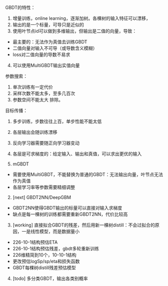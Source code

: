
GBDT的特性：
1. 增量训练，online learning，逐渐加树。各棵树的输入特征可以漂移，
2. 输出的是一个标量，可导只是近似的
3. 使用叶节点id可以做到多维输出，但输出是二值的向量，导致：
  - 最主要的：无法作为真值去训练GBDT
  - 二值向量对输入不可导（或导数含义模糊）
  - loss对二值向量的导数不易求
4. 可以使用MultiGBDT输出实值向量

参数搜索：
1. 单次训练有一定代价
2. 采样次数不能太多，至多几百次
3. 参数空间不能太大
排除。

目标传播：
1. 多步训练，步数往往上百，单步性能不能太低
2. 各层输出会随训练漂移
3. 反向学习器需要随正向学习器变动
4. 各层是可求梯度的：给定输入、输出和真值，可以求出更优的输入

1. mGBDT
  - 需要使用MultiGBDT，不能替换为普通的GBDT：无法输出向量，叶节点无法作为真值
  - 各层学习率等参数需要精细调整
2. [next] GBDT2NN/DeepGBM
  - GBDT2NN使得GBDT输出的标量可以直接对输入求梯度
  - 缺点是每一棵树的训练都需要重新GBDT2NN，代价比较高
3. [working] 直接拟合GBDT的残差，然后用新一棵树distill：不会过拟合的原因，一是线性模型，而是数据量小
  - 226-10-1结构预估ETA
  - 226-10-1结构预估残差，gbdt多轮重新训练
  - 226维精简到10个，10-10-1结构
  - 更改预估logSp/sp/eta和损失函数
  - GBDT每棵树distill残差预估模型
4. [todo] 多分类GBDT，输出各类别概率
